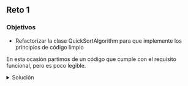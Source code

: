## Reto 1

### Objetivos
* Refactorizar la clase QuickSortAlgorithm para que implemente los principios de código limpio 


En esta ocasión partimos de un código que cumple con el requisito funcional, pero es poco legible.

<details>
  <summary>Solución</summary>

  <p>
    Cabe señalar que la propuesta presentada no es única. Diferentes personas pueden implementar diferentes reglas y niveles de refactorización
  </p>

  <ol>
      <li><strong>Usa nombres significativos</strong> Cambia los nombres de las variables para que sean más significativos.
        <ul>
            <li> u := listaOriginal </li>
            <li> t := pivote </li>
            <li> l := elementosMenores </li>
            <li> r := elementosMayores </li>
            <li> x := elemento </li>
            <li> l2:= elementosMenoresOrdenados </li>
            <li> r2:= elementosMayoresOrdenados </li>
            <li> y := listaOrdenada </li>
        </ul>
      </li>
      <li><strong>Programa para interfaces, no para clases concretas</strong> Cambia el uso de ArrayList<T> por List<T>.</li>
      <li><strong>KISS + DRY</strong> Elimina estructuras complicadas del código. 
        <ul>
          <li> El ciclo de selección de elementos no ocupa el valor del índice (i), por lo que se puede reemplazar por un ciclo <em>for(Number elemento : listaOriginal)<em></li>
          <li> Cuando se agregan todos los elementos de una lista se puede hacer desde el contructor o con el método <em>addAll</em></li>
          <li> Opcionalmente, podemos usar streams y lambdas para simplificar la separación de elementos.</li>
          <li> Opcionalmente, podemos hacer la separación y ordenamiento de las sublistas en una única operación.</li>
        </ul>
      </li>
      <li> <strong>SRP</strong> Refactoriza a métodos privados cualquier elemento de lógica complicada. De este modo, si cambiamos la estrategia no deberemos modificar el cuerpo de la función principal.

         <ul>
           <li> La asignación del pivote puede no ser clara en una primera lectura</li>
           <li> Opcionalmente, si usaste programación funcional para filtrar la lista, puedes extraer la lógica a una HOF para mejorar la legibilidad</li>
         </ul>
     </li>
  </ol>

  <p>
    Si aplicamos todo esto, el resultado final será el siguiente:

```java
package com.example.BP.retos;

import java.util.ArrayList;
import java.util.List;
import java.util.function.Predicate;
import java.util.stream.Collectors;

public class QuickSortAlgorithm {

    private QuickSortAlgorithm() {
    }

    public static List<Number> sort(List<Number> listaOriginal ) {

        if(listaOriginal.size() < 2){
            return listaOriginal;
        }

        double pivote = calcularPivote(listaOriginal);

        List<Number> elementosMenoresOrdenados =  sort(filtrar(listaOriginal, n -> n.doubleValue() < pivote));
        List<Number> elementosMayoresOrdenados =  sort(filtrar(listaOriginal, n -> n.doubleValue() >= pivote));

        List<Number> listaOrdenada = new ArrayList<>(elementosMenoresOrdenados);
        listaOrdenada.addAll(elementosMayoresOrdenados);

        return listaOrdenada;
    }

    private static Double calcularPivote(List<Number> listaOriginal) {
        final double primerElemento = listaOriginal.get(listaOriginal.size() - 1).doubleValue();
        final double ultimoElemento = listaOriginal.get(0).doubleValue();

        return (primerElemento + ultimoElemento) / 2;
    }

    private static List<Number> filtrar(List<Number> lista, Predicate<Number> predicate){
        return lista.stream().filter(predicate).collect(Collectors.toList());
    }
}

```


  </p>


</details>

